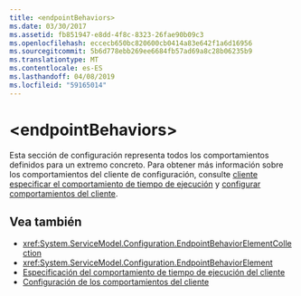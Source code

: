 ```yaml
---
title: <endpointBehaviors>
ms.date: 03/30/2017
ms.assetid: fb851947-e8dd-4f8c-8323-26fae90b09c3
ms.openlocfilehash: eccecb650bc820600cb0414a83e642f1a6d16956
ms.sourcegitcommit: 5b6d778ebb269ee6684fb57ad69a8c28b06235b9
ms.translationtype: MT
ms.contentlocale: es-ES
ms.lasthandoff: 04/08/2019
ms.locfileid: "59165014"
---
```

# <a name="endpointbehaviors"></a>\<endpointBehaviors>
Esta sección de configuración representa todos los comportamientos definidos para un extremo concreto. Para obtener más información sobre los comportamientos del cliente de configuración, consulte [cliente especificar el comportamiento de tiempo de ejecución](../../../../../docs/framework/wcf/specifying-client-run-time-behavior.md) y [configurar comportamientos del cliente](../../../../../docs/framework/wcf/configuring-client-behaviors.md).  
  
## <a name="see-also"></a>Vea también

- <xref:System.ServiceModel.Configuration.EndpointBehaviorElementCollection>
- <xref:System.ServiceModel.Configuration.EndpointBehaviorElement>
- [Especificación del comportamiento de tiempo de ejecución del cliente](../../../../../docs/framework/wcf/specifying-client-run-time-behavior.md)
- [Configuración de los comportamientos del cliente](../../../../../docs/framework/wcf/configuring-client-behaviors.md)
